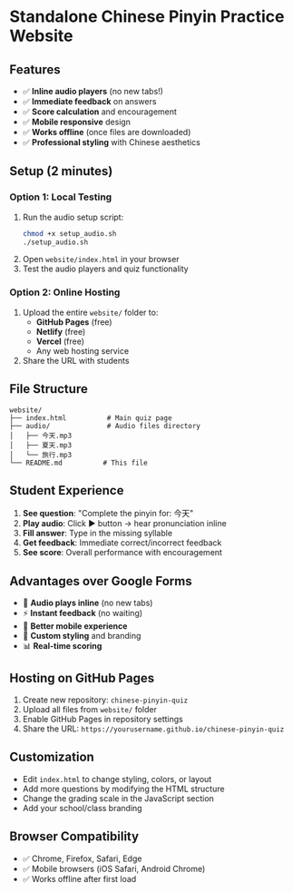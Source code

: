 # Standalone Chinese Pinyin Practice Website

## Features
- ✅ **Inline audio players** (no new tabs!)
- ✅ **Immediate feedback** on answers
- ✅ **Score calculation** and encouragement
- ✅ **Mobile responsive** design
- ✅ **Works offline** (once files are downloaded)
- ✅ **Professional styling** with Chinese aesthetics

## Setup (2 minutes)

### Option 1: Local Testing
1. Run the audio setup script:
   ```bash
   chmod +x setup_audio.sh
   ./setup_audio.sh
   ```
2. Open `website/index.html` in your browser
3. Test the audio players and quiz functionality

### Option 2: Online Hosting
1. Upload the entire `website/` folder to:
   - **GitHub Pages** (free)
   - **Netlify** (free)
   - **Vercel** (free)
   - Any web hosting service
2. Share the URL with students

## File Structure
```
website/
├── index.html          # Main quiz page
├── audio/              # Audio files directory
│   ├── 今天.mp3
│   ├── 夏天.mp3
│   └── 旅行.mp3
└── README.md          # This file
```

## Student Experience
1. **See question**: "Complete the pinyin for: 今天"
2. **Play audio**: Click ▶️ button → hear pronunciation inline
3. **Fill answer**: Type in the missing syllable
4. **Get feedback**: Immediate correct/incorrect feedback
5. **See score**: Overall performance with encouragement

## Advantages over Google Forms
- 🎵 **Audio plays inline** (no new tabs)
- ⚡ **Instant feedback** (no waiting)
- 📱 **Better mobile experience**
- 🎨 **Custom styling** and branding
- 📊 **Real-time scoring**

## Hosting on GitHub Pages
1. Create new repository: `chinese-pinyin-quiz`
2. Upload all files from `website/` folder
3. Enable GitHub Pages in repository settings
4. Share the URL: `https://yourusername.github.io/chinese-pinyin-quiz`

## Customization
- Edit `index.html` to change styling, colors, or layout
- Add more questions by modifying the HTML structure
- Change the grading scale in the JavaScript section
- Add your school/class branding

## Browser Compatibility
- ✅ Chrome, Firefox, Safari, Edge
- ✅ Mobile browsers (iOS Safari, Android Chrome)
- ✅ Works offline after first load
